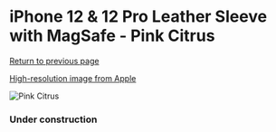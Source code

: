 # iPhone 12 & 12 Pro Leather Sleeve with MagSafe - Pink Citrus

[Return to previous page](/iphone_12)

[High-resolution image from Apple](https://store.storeimages.cdn-apple.com/8756/as-images.apple.com/is/MHYA3?wid=4500&hei=4500&fmt=png)

<div style="width: 384px"><img src="/everyphone/MHYA3.png" alt="Pink Citrus"></div>

### Under construction
